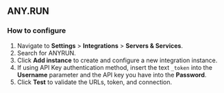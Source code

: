 ## ANY.RUN

 ### How to configure

1. Navigate to **Settings** > **Integrations** > **Servers & Services**.
2. Search for ANYRUN.
3. Click **Add instance** to create and configure a new integration instance.
4. If using API Key authentication method, insert the text `_token` into the **Username** parameter and the API key you have into the **Password**.
5. Click **Test** to validate the URLs, token, and connection.